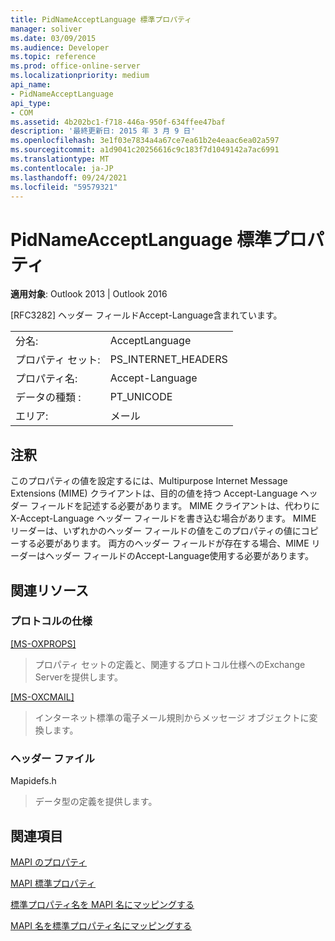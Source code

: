 ```yaml
---
title: PidNameAcceptLanguage 標準プロパティ
manager: soliver
ms.date: 03/09/2015
ms.audience: Developer
ms.topic: reference
ms.prod: office-online-server
ms.localizationpriority: medium
api_name:
- PidNameAcceptLanguage
api_type:
- COM
ms.assetid: 4b202bc1-f718-446a-950f-634ffee47baf
description: '最終更新日: 2015 年 3 月 9 日'
ms.openlocfilehash: 3e1f03e7834a4a67ce7ea61b2e4eaac6ea02a597
ms.sourcegitcommit: a1d9041c20256616c9c183f7d1049142a7ac6991
ms.translationtype: MT
ms.contentlocale: ja-JP
ms.lasthandoff: 09/24/2021
ms.locfileid: "59579321"
---
```

# <a name="pidnameacceptlanguage-canonical-property"></a>PidNameAcceptLanguage 標準プロパティ

  
  
**適用対象**: Outlook 2013 | Outlook 2016 
  
[RFC3282] ヘッダー フィールドAccept-Language含まれています。
  
|||
|:-----|:-----|
|分名:  <br/> |AcceptLanguage  <br/> |
|プロパティ セット:  <br/> |PS_INTERNET_HEADERS  <br/> |
|プロパティ名:  <br/> |Accept-Language  <br/> |
|データの種類 :   <br/> |PT_UNICODE  <br/> |
|エリア:  <br/> |メール  <br/> |
   
## <a name="remarks"></a>注釈

このプロパティの値を設定するには、Multipurpose Internet Message Extensions (MIME) クライアントは、目的の値を持つ Accept-Language ヘッダー フィールドを記述する必要があります。 MIME クライアントは、代わりに X-Accept-Language ヘッダー フィールドを書き込む場合があります。 MIME リーダーは、いずれかのヘッダー フィールドの値をこのプロパティの値にコピーする必要があります。 両方のヘッダー フィールドが存在する場合、MIME リーダーはヘッダー フィールドのAccept-Language使用する必要があります。
  
## <a name="related-resources"></a>関連リソース

### <a name="protocol-specifications"></a>プロトコルの仕様

[[MS-OXPROPS]](https://msdn.microsoft.com/library/f6ab1613-aefe-447d-a49c-18217230b148%28Office.15%29.aspx)
  
> プロパティ セットの定義と、関連するプロトコル仕様へのExchange Serverを提供します。
    
[[MS-OXCMAIL]](https://msdn.microsoft.com/library/b60d48db-183f-4bf5-a908-f584e62cb2d4%28Office.15%29.aspx)
  
> インターネット標準の電子メール規則からメッセージ オブジェクトに変換します。
    
### <a name="header-files"></a>ヘッダー ファイル

Mapidefs.h
  
> データ型の定義を提供します。
    
## <a name="see-also"></a>関連項目



[MAPI のプロパティ](mapi-properties.md)
  
[MAPI 標準プロパティ](mapi-canonical-properties.md)
  
[標準プロパティ名を MAPI 名にマッピングする](mapping-canonical-property-names-to-mapi-names.md)
  
[MAPI 名を標準プロパティ名にマッピングする](mapping-mapi-names-to-canonical-property-names.md)

